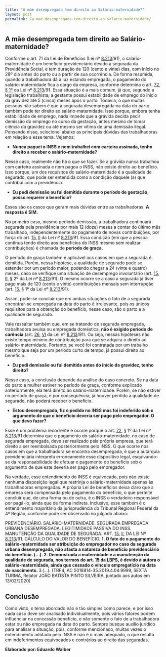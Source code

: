 ```yaml
---
title: "A mãe desempregada tem direito ao Salário-maternidade?"
layout: post
permalink: /a-mae-desempregada-tem-direito-ao-salario-maternidade/
---
```


<section class="container paginas">
  <div class="row">
    <div class="col-md-8">

<h1>A mãe desempregada tem direito ao Salário-maternidade?</h1>

<p>
  Conforme o art. 71 da Lei de Benefícios (Lei nº <a href="https://presrepublica.jusbrasil.com.br/legislacao/104108/lei-de-beneficios-da-previdencia-social-lei-8213-91" target="_blank">8.213</a>/91), o salário-maternidade é um benefício previdenciário devido à segurada da Previdência Social, e tem duração de 120 (cento e vinte) dias, com início no 28º dia antes do parto ou a partir de sua ocorrência.
  De forma resumida, quando a trabalhadora dá à luz estando empregada, o pagamento do salário-maternidade fica a cargo da empresa, conforme determina o art. <a href="https://www.jusbrasil.com.br/topicos/11348179/artigo-72-da-lei-n-8213-de-24-de-julho-de-1991">72, § 1º</a> da Lei nº <a href="https://presrepublica.jusbrasil.com.br/legislacao/104108/lei-de-beneficios-da-previdencia-social-lei-8213-91">8.213</a>/91. Essa situação é a mais comum, já que, segundo a legislação trabalhista, a gestante possui estabilidade de emprego do início da gravidez até 5 (cinco) meses após o parto.
  Todavia, o que muitas pessoas não sabem é que a segurada desempregada na data do parto também pode ter direito ao salário-maternidade. Isso porque, embora tenha estabilidade de emprego, nada impede que a grávida decida pedir demissão do emprego no curso da gestação, antes mesmo de tomar ciência da gravidez ou até mesmo ser vítima de uma demissão ilegal.
        Pensando nisso, selecionei abaixo as principais dúvidas das trabalhadoras em relação a esse tema. Vejamos:
</p>

  <ul>
    <li>
      <b> Nunca paguei o INSS e nem trabalhei com carteira assinada, tenho direito a receber o salário-maternidade?</b>
    </li>
  </ul>

<p>
  Nesse caso, realmente não há o que se fazer. Se a grávida nunca trabalhou com carteira assinada e nem pagou o INSS, não existe direito ao benefício. Isso porque, um dos requisitos do salário-maternidade é a qualidade de segurado, que pode ser entendida como a condição daquele (a) que contribui com a previdência.
</p>

  <ul>
    <li>
      <b> Eu pedi demissão ou fui demitida durante o período de gestação, posso requerer o benefício?</b>
    </li>
  </ul>

<p>
  Esses são os casos que geram mais dúvidas entre as trabalhadoras. <b> A resposta é SIM.</b>

  No primeiro caso, mesmo pedindo demissão, a trabalhadora continuará segurada pela previdência por mais 12 (doze) meses a contar do último mês trabalhado, independentemente do pagamento de novas contribuições, por força do art. <a href="https://www.jusbrasil.com.br/topicos/11359293/artigo-15-da-lei-n-8213-de-24-de-julho-de-1991">15,</a> <a href="https://www.jusbrasil.com.br/topicos/11359230/inciso-ii-do-artigo-15-da-lei-n-8213-de-24-de-julho-de-1991">II</a> da Lei nº <a href="https://presrepublica.jusbrasil.com.br/legislacao/104108/lei-de-beneficios-da-previdencia-social-lei-8213-91">8.213</a>/91. Essa condição (em que a pessoa continua tendo direito aos benefícios do INSS mesmo sem realizar contribuições) é chamada de <b> período de graça.</b>

  O período de graça também é aplicável aos casos em que a segurada é demitida. Porém, nessa hipótese, a qualidade de segurado pode se estender por um período maior, podendo chegar a 24 (vinte e quatro) meses, caso se verifique uma situação de desemprego involuntário (art. <a href="https://www.jusbrasil.com.br/topicos/11359293/artigo-15-da-lei-n-8213-de-24-de-julho-de-1991">15,</a> <a href="https://www.jusbrasil.com.br/topicos/11359230/inciso-ii-do-artigo-15-da-lei-n-8213-de-24-de-julho-de-1991"> II</a>, § 2º da Lei nº <a href="https://presrepublica.jusbrasil.com.br/legislacao/104108/lei-de-beneficios-da-previdencia-social-lei-8213-91">8.213</a>/91). O mesmo ocorre se a caso a segurada já tiver pago mais de 120 (cento e vinte) contribuições mensais sem interrupção (art. <a href="https://www.jusbrasil.com.br/topicos/11359293/artigo-15-da-lei-n-8213-de-24-de-julho-de-1991">15</a>, § 1º da Lei nº <a href="https://presrepublica.jusbrasil.com.br/legislacao/104108/lei-de-beneficios-da-previdencia-social-lei-8213-91">8.213</a>/91).

  Assim, pode-se concluir que em ambas situações o fato de a segurada encontrar-se empregada na data do parto é irrelevante, pois os únicos requisitos para a obtenção do benefício, nesse caso, são o parto e a qualidade de segurado.

  Vale ressaltar também que, em se tratando de segurada empregada, trabalhadora avulsa ou empregada doméstica, <b>não é exigido período de carência</b> (art. <a href="https://www.jusbrasil.com.br/topicos/11355745/artigo-26-da-lei-n-8213-de-24-de-julho-de-1991">26</a>, <a href="https://www.jusbrasil.com.br/topicos/11355504/inciso-vi-do-artigo-26-da-lei-n-8213-de-24-de-julho-de-1991">VI</a> da Lei nº <a href="https://presrepublica.jusbrasil.com.br/legislacao/104108/lei-de-beneficios-da-previdencia-social-lei-8213-91">8.213</a>/91). Ou seja, nessas hipóteses não existe tempo mínimo de contribuição para que se adquira o direito ao salário-maternidade. Portanto, se você foi contratada por um trabalho mesmo que seja por um período curto de tempo, já possui direito ao benefício.
</p>

  <ul>
    <li><b>Eu pedi demissão ou fui demitida antes do início da gravidez, tenho direito?</b></li>
  </ul>

<p>
  Nesse caso, a conclusão depende da análise do caso concreto. Se na data do parto a mulher estiver no período de graça, conforme explicado anteriormente, ela terá direito ao salário-maternidade. Porém, se não estiver no período de graça, e por consequência, já houver perdido a qualidade de segurado, não poderá receber o benefício.
</p>

  <ul>
    <li>
      <b>Estou desempregada, fiz o pedido no INSS mas foi indeferido sob o argumento de que o benefício deveria ser pago pelo empregador. O que devo fazer?</b>
    </li>
  </ul>

<p>
  Esse é um problema recorrente e ocorre porque o art. <a href="https://www.jusbrasil.com.br/topicos/11348179/artigo-72-da-lei-n-8213-de-24-de-julho-de-1991">72</a>, § 1º da Lei nº <a href="https://presrepublica.jusbrasil.com.br/legislacao/104108/lei-de-beneficios-da-previdencia-social-lei-8213-91">8.213</a>/91 determina que o pagamento do salário-maternidade, no caso de segurada empregada, deve ser realizado pela própria empresa, que terá direito a ser reembolsada posteriormente pelo INSS.
  O que ocorre nos casos em que a trabalhadora se encontra desempregada, é que a autarquia previdenciária interpreta erroneamente esse dispositivo legal, esquivando-se da responsabilidade de efetuar o pagamento do benefício sob o argumento de que este deveria ser pago pelo empregador.

  Na verdade, esse entendimento do INSS é equivocado, pois não existe nenhuma disposição legal que restrinja o salário-maternidade apenas às trabalhadoras empregadas. A própria Lei de benefícios deixa claro que a empresa será compensada pelo pagamento do benefício, o que permite concluir que, de uma forma ou de outra, é o INSS o verdadeiro responsável por pagá-lo, ainda que de forma indireta. Inclusive, esse também é o entendimento majoritário da jurisprudência do Tribunal Regional Federal da 4º Região, conforme pode ser observado no julgado abaixo:

  PREVIDENCIÁRIO. SALÁRIO-MATERNIDADE. SEGURADA EMPREGADA URBANA DESEMPREGADA. LEGITIMIDADE PASSIVA DO INSS. MANUTENÇÃO DA QUALIDADE DE SEGURADA. ART. <a href="https://www.jusbrasil.com.br/topicos/11359293/artigo-15-da-lei-n-8213-de-24-de-julho-de-1991">15</a>, <a href="https://www.jusbrasil.com.br/topicos/11359230/inciso-ii-do-artigo-15-da-lei-n-8213-de-24-de-julho-de-1991"> II</a>, DA LEI Nº <a href="https://presrepublica.jusbrasil.com.br/legislacao/104108/lei-de-beneficios-da-previdencia-social-lei-8213-91">8.213</a>/91. CÁLCULO DO VALOR DO BENEFÍCIO. <b> 1. O fato de o pagamento do salário-maternidade ser atribuição do empregador no caso da segurada urbana desempregada, não afasta a natureza de benefício previdenciário do benefício. (…). 2. Demonstrada a maternidade e a manutenção da qualidade de segurada, nos termos do art. <a href="https://www.jusbrasil.com.br/topicos/11359293/artigo-15-da-lei-n-8213-de-24-de-julho-de-1991">15</a> da <a href="https://presrepublica.jusbrasil.com.br/legislacao/104108/lei-de-beneficios-da-previdencia-social-lei-8213-91">LBPS</a>, é devido à autora o salário-maternidade, ainda que cessado o vínculo empregatício na data do nascimento. </b> 3.(…). (TRF4, AC 5018814-35.2019.4.04.9999, SEXTA TURMA, Relator JOÃO BATISTA PINTO SILVEIRA, juntado aos autos em 13/02/2020)
</p>

  <h2>Conclusão</h2>

<p>
  Como visto, o tema abordado não é tão simples como parece, e por isso cada caso deve ser analisado individualmente, pois vários fatores podem influenciar na concessão benefício, e não somente o fato de a trabalhadora estar ou não empregada na data do parto. Sempre busque auxílio jurídico para analisar a situação, pois, conforme mencionado, muitas vezes o entendimento adotado pelo INSS é não é o mais adequado, o que resulta em indeferimentos equivocados e contrários ao direito das seguradas.
  <br>

  <b>Elaborado por: Eduardo Walber</b>

</p>
    </div>
  </div>
</section>
